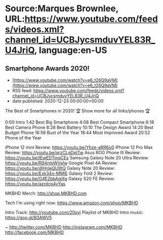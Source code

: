# Source:Marques Brownlee, URL:https://www.youtube.com/feeds/videos.xml?channel_id=UCBJycsmduvYEL83R_U4JriQ, language:en-US

## Smartphone Awards 2020!
 - [https://www.youtube.com/watch?v=e6_t26Q9aVM](https://www.youtube.com/watch?v=e6_t26Q9aVM)
 - RSS feed: https://www.youtube.com/feeds/videos.xml?channel_id=UCBJycsmduvYEL83R_U4JriQ
 - date published: 2020-12-23 00:00:00+00:00

The Best of Smartphones in 2020!
🏆 Show more for all links/phones 🏆

0:00 Intro
1:42 Best Big Smartphone
4:08 Best Compact Smartphone
6:18 Best Camera Phone
8:28 Best Battery
10:10 The Design Award
14:20 Best Budget Phone
16:56 Bust of the Year
18:44 Most Improved Award
20:52 Phone of the Year

iPhone 12 mini Review: https://youtu.be/Yhze-aRR6o0
iPhone 12 Pro Max Review: https://youtu.be/qrzCLgDplTw
Asus ROG Phone III Review: https://youtu.be/IEwEDTmqCEs
Samsung Galaxy Note 20 Ultra Review: https://youtu.be/R94ntpWVelw
Google Pixel 4A Review: https://youtu.be/dlHnleQU9tQ
Galaxy Note 20 Review: https://youtu.be/Exk34o-MMIE
Galaxy Fold 2 Review: https://youtu.be/G4E2bbAgjXg
Galaxy S20 FE Review: https://youtu.be/azrdcp4yYas

MKBHD Merch: http://shop.MKBHD.com

Tech I'm using right now: https://www.amazon.com/shop/MKBHD

Intro Track: http://youtube.com/20syl
Playlist of MKBHD Intro music: https://goo.gl/B3AWV5

~
http://twitter.com/MKBHD
http://instagram.com/MKBHD
http://facebook.com/MKBHD

